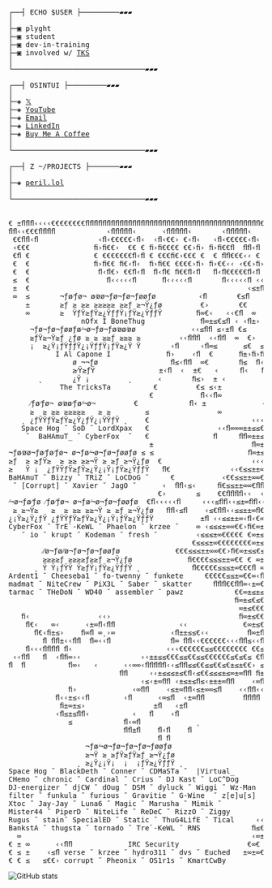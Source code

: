 <pre>


┌──┤ ECHO $USER ├─────────▰▰▰
│
├─▣ plyght
├─▣ student
├─▣ dev-in-training
├─▣ involved w/ <a href="https://tks.world">TKS</a>
│
└───────────────────────────────▰▰▰

┌──┤ OSINTUI ├─────────▰▰▰
│
├─◈ <a href="https://twitter.com/plyght__" target="_blank">𝕏</a>
├─◈ <a href="https://www.youtube.com/@plyght_">YouTube</a>
├─◈ <a href="mailto:nico.jaffer@gmail.com">Email</a>
├─◈ <a href="https://www.linkedin.com/in/nicholasjaffer">LinkedIn</a>
├─◈ <a href="https://www.buymeacoffee.com/plyght">Buy Me A Coffee</a>
│
└───────────────────────────────▰▰▰

┌──┤ Z ~/PROJECTS ├───────▰▰▰
│
├─◈ <a href="https://github.com/plyght/peril.lol">peril.lol</a>
│
└───────────────────────────────▰▰▰


€ ±ﬂﬂﬂ‹‹‹‹€€€€€€€€ﬂﬂﬂﬂﬂﬂﬂﬂﬂﬂﬂﬂﬂﬂﬂﬂﬂﬂﬂﬂﬂﬂﬂﬂﬂﬂﬂﬂﬂﬂﬂﬂﬂﬂﬂﬂﬂﬂﬂﬂﬂ€€€€€€€€‹‹‹‹  ﬂﬂ€≤ﬂﬁ
ﬂﬂ‹‹€€€ﬂﬂﬂﬂ            ‹ﬂﬂﬂﬂﬂ‹      ‹ﬂﬂﬂﬂﬂ‹       ‹ﬂﬂﬂﬂﬂ‹           ﬂﬂﬂﬂ€€€‹‹ﬂﬂ
 €€ﬂﬂ‹ﬂ              ‹ﬂ‹€€€€€‹ﬂ‹  ‹ﬂ‹€€› €‹ﬂ‹   ‹ﬂ‹€€€€€‹ﬂ‹              ‹ ﬂﬂ€€
 ‹€€€               ﬁ›ﬁ€€›  €€ € ﬁ›ﬁ€€€€ €€›ﬁ› ﬁ›ﬁ€€ﬂ  ﬂﬂ‹ﬂ               ≤€€‹‹
 €ﬂ €               € €€€€€€€ﬂ‹ﬂ € €€€ﬁ€›€€€ €  € ﬂﬂ€€€‹‹ €             ﬂﬂ‹‹‹
 €  €               ﬁ›ﬁ€€ ﬁ€‹ﬂ‹  ﬁ›ﬁ€€ €€€€›ﬁ› ﬁ›€€‹‹ ‹€€›ﬁ›       ‹‹‹ﬂﬂ≤ﬂ‹≤‹ﬂ≤
 €  €                ﬂ‹ﬂ€› €€ﬂ‹ﬂ  ﬂ‹ﬂ€ ﬁ€€ﬂ‹ﬂ   ﬂ‹ﬂ€€€€€ﬂ‹ﬂ   ‹‹≤€ﬂ‹‹  ‹ﬂﬂ ‹ﬂﬂ‹
 ≤  €                  ﬂ‹‹‹‹‹ﬂ      ﬂ‹‹‹‹‹ﬂ       ﬂ‹‹‹‹‹ﬂ ‹‹∞€ﬂﬂﬂ‹
 ±  €                                                   ‹≤±ﬂ         ‹ ‹ﬂ ‹ﬂ
 ∞  ≤       ¬ƒø⁄ƒø¬ ø⁄øø¬ƒø¬ƒø¬ƒøøƒø          ‹ﬂ       €≤ﬂ          ﬁ ≤ﬂ‹±∞‹ﬂ
    ±       ≥ƒ ≥ ≥≥ ≥≥≥≥≥ ≥≥ƒ ≥¬Ÿ¿ƒø         €›       €€             ± ±≤≤±›ﬂ‹ﬂ
    ∞       ≥  ŸƒŸ≥ƒŸ≥¿ŸƒƒŸ¡ƒŸ≥¿ŸƒƒŸ        ﬁ∞€‹   ‹‹€ﬂ  ∞            ﬁ›±ﬂ≤ ≤
                 nOfx Ì BoneThug             ﬂ∞±≤€≤ﬂ ‹ ‹ﬂ±›    ±      ≤  ﬂ ﬁ›
     ¬ƒø¬ƒø¬ƒøøƒø⁄¬ø¬ƒø¬ƒø⁄øø⁄øø             ‹‹≤ﬂﬂ ≤‹±ﬂ €≤    ≤ ‹≤         ≤
     ≥ƒŸ≥¬Ÿ≥ƒ ¿ƒø ≥ ≥ ≥≥ƒ ≥≥≥ ≥         ‹‹ﬂﬂﬂ  ‹‹ﬂﬂ  ∞  €›   ﬁ›ﬁ€∞±≤≤‹‹‹     ‹∞
     ¡  ≥¿Ÿ¡ƒŸƒƒŸ¿¡ŸƒƒŸ¡ƒŸ≥¿Ÿ Ÿ       ‹ﬂ     ‹ﬂ∞≤      ≤€  ≤ ﬁ €€ﬂ ﬂﬂ≤≤≤≤±∞‹±∞€
           Ì Al Capone Ì             ﬁ›    ‹ﬂ  €      ﬁ±›ﬁ›ﬁ› ﬁ€∞±‹‹    ﬂﬂﬂ±≤±∞
               ø ¬¬ƒø                 ﬂ≤‹ﬂﬂ  ∞€       ﬁ≤  ﬂ‹≤ ﬁ∞±≤€€€€€‹‹‹‹‹ﬂ≤∞
               ≥⁄Ÿ≥ƒŸ               ±‹ﬂ  ‹  ±€   ‹     ﬂ‹   ﬂ± ∞±≤≤€€€€€€€€€€€
       ˛       ¿Ÿ ¡         ˛      ‹       ﬁ≤›  ± ‹           ∞ ∞±≤€€€€€€€€€€€›
            The TricksTa          €         €≤ ≤‹±            ﬁ€‹∞±≤€€€€€€€€‹€ﬂ
                                 €           ﬂ‹‹ﬂ∞             ﬂ€€∞±≤€€€€ﬂﬂ€€€±
     ⁄ƒø⁄ƒø¬ ø⁄øø⁄ƒø⁄¬ø¬         €            ﬂ‹ ±             ‹ ﬂ€∞±≤€‹ ˛ﬂ
     ≥  ≥ ≥≥ ≥≥≥≥≥   ≥ ≥        ≤                ∞             ﬁ€‹ ﬂﬂ∞±≤€‹ ﬂﬂ‹‹
   ˛ ¿ƒŸŸƒŸ≥ƒŸ≥¿Ÿ¿ƒŸ¿¡ŸŸƒŸ ˛    €                        ‹‹‹€‹ ﬁ∞∞€‹‹  ﬂ≤≤€€≤±∞
   Space Hog ˘ SoD ˘ LordXpax   €                ‹‹ﬂ∞∞∞±±≤≤€€€› €∞±∞∞€€‹‹ ﬂﬂﬂ
    ˘  BaHAmuT_ ˘ CyberFox  ˘   €               ﬂ     ﬂﬂ∞±±≤≤€€  ∞±≤≤±±∞∞≤‹  ‹≤
                                 ±                       ﬂ∞±±≤›‹ €∞±≤≤≤≤±∞€€€ﬂ‹
¬ƒø⁄øø¬ƒø⁄ƒø⁄ƒø¬ ø¬ƒø⁄¬ø¬ƒø¬ƒøøƒø ≤ ≤                      ﬂ∞±≤ ﬂ€∞±≤≤≤±∞€€≤‹ﬂ
≥ƒ  ≥ ≥ƒŸ≥  ≥ ≥≥ ≥≥¬Ÿ ≥ ≥ƒ ≥¬Ÿ¿ƒø  €                     ‹‹‹ ﬂ∞±   ∞≤±∞ﬂ‹ﬂ€ﬂ  ‹
≥   Ÿ ¡  ¿ƒŸŸƒŸ≥ƒŸ≥¿Ÿ¿¡Ÿ¡ƒŸ≥¿ŸƒƒŸ   ﬂ€              ‹‹€≤≤±±∞€‹ ﬂ∞  ﬂ€ﬂ‹≤‹ﬂ ‹∞ﬂﬂ
BaHAmuT ˘ Bizzy ˘ TRiZ ˘ LoCDoG ˘     €           ‹€€≤≤±±∞∞€€€€ﬂ  ‹‹‹  ± ﬂﬂ  ±‹
 ˘ [Corrupt] ˘ Xavier ˘ JagO ˘      ‹  ﬂﬂ‹≤‹     ﬁ€≤≤±±∞∞€ﬂﬂﬂ    ﬂ  ‹ﬂ   ‹€€€≤‹
                                   €›       ≤    €€ﬂﬂﬂﬂ‹‹  ‹€€‹       ∞ ≤ ≤€ﬂﬂ€
⁄¬ø¬ƒø⁄ƒø ⁄ƒø⁄ƒø¬ ø¬ƒø⁄¬ø¬ƒø¬ƒøøƒø  €ﬂ‹‹‹‹‹ﬂ     ‹‹‹≤ﬂﬂ‹‹≤±∞ﬂﬂ‹‹± ± ∞±±∞  ‹€∞€‹
 ≥ ≥¬Ÿ≥   ≥  ≥ ≥≥ ≥≥¬Ÿ ≥ ≥ƒ ≥¬Ÿ¿ƒø   ﬂﬂ‹≤ﬂ    ‹≤€ﬂﬂ‹‹≤≤±±∞ﬂ€€∞±±≤ ∞±±≤≤≤± ≤∞±∞€
¿¡Ÿ≥¿Ÿ¿ƒŸ ¿ƒŸŸƒŸ≥ƒŸ≥¿Ÿ¿¡Ÿ¡ƒŸ≥¿ŸƒƒŸ           ±ﬂ ‹‹≤≤±±∞‹ﬂ‹€∞∞±≤≤ ±≤≤≤€€€≤≤ ≤≤±±
CyberFox ˘ TrE`-KeWL ˘ Phaelon ˘ krzee ˘    ∞ ‹≤≤≤±∞∞€€›ﬁ€∞±±≤€€ ≤€€€€€€€€ ≤€≤≤
   ˘ io ˘ krupt ˘ Kodeman ˘ fresh ˘         ‹≤≤≤±∞€€€€€ €∞±≤≤€€€ €ﬂ€≤ﬂ€ﬂ € €€€€
                                           €≤≤≤±∞€€€€€€€€∞±≤€€€€€ ∞ ﬂﬂﬂ   ∞ €€€
        ⁄⁄ø¬ƒø⁄⁄ø¬ƒø¬ƒø¬ƒøøƒø             €€€≤≤≤±±∞∞€€›ﬁ€∞±≤≤€≤€€ €  ‹≤±≤±‹± €€
        ≥≥≥≥ƒ ≥≥≥≥ƒ≥≥ƒ ≥¬Ÿ¿ƒø             ﬁ€€€€≤≤≤±±∞€€ € ∞±±≤≤€≤€ ∞ﬁ≤±∞±∞∞≤≤ ≤
      ˛ Ÿ Ÿ¡ƒŸŸ Ÿ≥ƒŸ¡ƒŸ≥¿ŸƒƒŸ ˛            ﬂ€€€€€≤≤≤±∞€€€ﬂ ∞∞±±≤≤€≤ ∞±∞€∞≤≤±±∞
Ardent1 ˘ Cheeseba1 ˘ fo-twenny ˘ funkete     €€€€€≤≤±∞€€∞‹ﬂﬂ∞∞±±≤≤€ ∞≤≤±±±∞∞
madmat ˘ NiteCrew ˘ PiX3L ˘ Saber ˘ skatter     ﬂﬂﬂ€€ﬂﬂ∞‹±∞€ ‹‹ﬂﬂﬂ±±∞‹ﬂ±∞∞∞
tarmac ˘ THeDoN ˘ WD40 ˘ assembler ˘ pawz            €€∞±≤±≤∞±∞€∞‹‹‹‹‹‹
                                                     ﬁ∞±≤€≤€±≤≤±±∞∞€€€€≤
                                                      ∞±≤€€€≤€€€≤≤±±∞∞€€€   vG
   ﬁ‹                ‹‹›                              ﬁ∞±≤€€€€€€€€€≤≤±±∞ﬂﬂ‹‹€€€
    ﬂ€‹   ∞‹      ‹±∞ﬂ‹ﬂﬂ               ‹‹             €∞±≤€€€€€€ﬂﬂﬂﬂﬂ‹‹€€€€€€€
      ﬂ€‹ﬁ±≤›    ﬁ∞ﬂ ∞˛›∞             ‹ﬂ±±≤≤€‹‹         ﬂ∞±ﬂﬂ‹‹‹ ‹€€€€€€€€€€≤€€
        ﬂ ﬂﬂ±‹‹ﬂﬂ  ﬂ∞‹‹ﬂ              ﬂ∞ ﬂﬂ‹‹€€€€€€‹‹‹ﬂﬂ≤‹‹ﬂ€‹‹ﬂﬂ≤‹‹ﬂ€€€≤€≤≤±≤≤
    ﬂ‹‹‹ﬂﬂﬂﬂ ﬂ‹                      ‹‹‹€€€€€€≤≤€€€€€€€€ €€≤ €€≤€‹ﬂ≤€‹ﬂ≤±≤≤≤∞±±
 ‹‹ﬂﬂ   ﬂ  ‹ﬂﬁ∞›‹              ‹‹±±≤≤€€€≤≤€€≤≤€€€€€€≤€≤€≤ €ﬂ€ ≤±≤±∞ ±ﬂ≤ ∞±∞∞ ∞∞
ﬂ  ﬂ          ﬂ∞‹   ‹      ‹‹∞∞‹ﬂﬂﬂﬂﬂ‹‹≤ﬂﬂ≤≤€€≤≤€€≤€±≤±€€› ≤ € ∞±ﬂﬂﬂ ∞ ± ﬂﬂﬂﬂﬂﬂ
                          ﬂﬂ     ‹‹±≤≤≤±≤€ﬂ‹≤€€≤≤≤±≤∞±∞ﬂﬂ ﬁ±›ﬁ›     ﬁ›ﬁ∞ ‹‹‹‹≤‹
                               ‹≤‹±∞ﬂﬂ ‹±≤±≤ﬂ≤‹±±±∞ﬂﬂ    ‹∞ﬂ ±   ‹‹ﬂﬂ‹ﬂ ﬁ€€€€≤≤
              ﬁ›             ‹∞ﬂﬂ    ‹≤±∞ﬂﬂ‹≤±∞∞≤ﬂ    ‹‹ﬂﬂ‹‹ﬂ   ≤ ﬂﬂﬂ ‹‹€€€€€€≤
           ﬂ‹‹±≤‹‹ﬂ        ‹ﬂ      ‹∞≤ﬂ  ‹±∞ﬂﬂ         ﬂﬂﬂﬂ      ﬂ‹‹≤≤€€€€€€€€≤
            ﬁ±∞±≤›                ±ﬂ   ‹±ﬂ                         ﬂ≤≤≤≤€€€€€≤≤
           ‹ﬂ≤±≤ﬂﬂ‹          ‹   ﬂ    ‹ﬂ                             ﬂ≤≤≤≤≤≤≤≤≤
              ≤            ﬂ‹∞ﬂ             ˛                          ﬂ≤≤≤≤≤±ﬂ
                           ﬂﬂ±ﬂ    ﬂ‹ﬂ    ﬂ                               ﬂﬂ
                                   ﬂ ﬂ                                 ‹‹±‹
                  ¬ƒø⁄¬ø¬ƒø¬ƒø¬ƒø¬ƒøøƒø                              ‹€€€€∞±∞
                  ≥¬Ÿ ≥ ≥ƒŸ≥ƒŸ≥ƒ ≥¬Ÿ¿ƒø                             ≤≤≤±±≤±≤∞∞ﬂ
                ˛ ≥¿Ÿ¿¡Ÿ¡  ¡  ¡ƒŸ≥¿ŸƒƒŸ ˛                          ≤≤±±∞∞±ﬂﬂ‹‹∞
Space Hog ˘ BlackDeth ˘ Conner ˘ CDMaSTa ˘  |Virtual_             €≤≤≤±∞ﬂ‹€
CHemo ˘ chronic ˘ Cardinal ˘ Crius ˘ DJ Kast ˘ LoC^Dog           €≤≤±∞ﬂ‹€€€€€€∞
DJ-energizer ˘ djCW ˘ dOug ˘ DSM ˘ dyluck ˘ Wiggi ˘ Wz-Man      ≤±∞∞ﬂ‹€≤€€€€∞ ±
filter ˘ funkula ˘ furious ˘ Gravitie ˘ G-Wine  ˘ z[e]u[s]     ≤±∞ﬂ‹€€€€€€∞∞±∞≤
Xtoc ˘ Jay-Jay ˘ Luna6 ˘ Magic ˘ Marusha ˘ Mimik ˘            ≤±ﬂ‹€€€€€€∞ ±±≤±€
Mister44 ˘ PiperD ˘ NiteLife ˘ ReDeC ˘ RizzO ˘ Ziggy         ﬂ ‹≤€€€€∞ ∞±∞≤≤€≤€
Rugus ˘ stain˘ SpecialED ˘ Static ˘ ThuG4LifE ˘ Tical     ‹‹ ‹≤€€€€€∞±∞±≤±€€€€€
BankstA ˘ thugsta ˘ tornado ˘ Tre`-KeWL ˘ RNS            ﬁ≤€≤‹‹ﬂﬂﬂ∞∞±≤±≤€≤€€€ €
  ∞                                                      ‹∞±ﬂ ﬂﬂ€€‹‹  ﬂ≤ﬂ€€€ﬂ ∞
€ ± ∞      ‹‹ﬂﬂ             IRC Security                €∞€ ﬂﬂ‹‹  ﬂﬂ≤≤±∞‹‹‹ ∞ ±
€ ≤ ±    ‹≤ﬂ verse ˘ krzee ˘ hydro311 ˘ dvs ˘ Euched   ±∞±∞€ﬁ› ﬂ€≤‹  ±  ﬂﬂﬂ ± ≤
€ € ≤   ≤€€› corrupt ˘ Pheonix ˘ OS1r1s ˘ KmartCwBy             ﬁ€€≤        ≤ €
</pre>
![GitHub stats](https://github-readme-stats.vercel.app/api?username=plyght&show_icons=true&theme=dark)  
